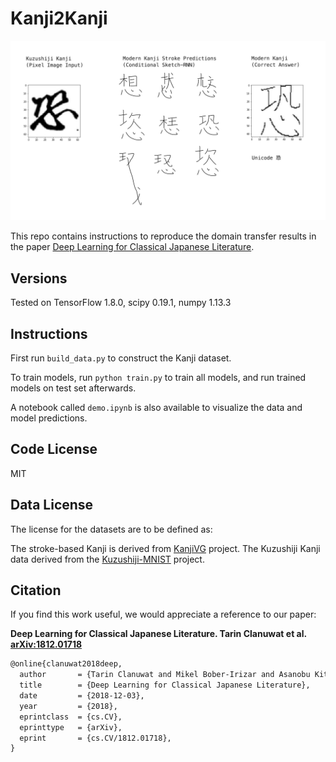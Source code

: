 # Kanji2Kanji

![Kanji2Kanji](/img/kanji2kanji.png?raw=true)

This repo contains instructions to reproduce the domain transfer results in the paper [Deep Learning for Classical Japanese Literature](https://arxiv.org/abs/1812.01718).

## Versions

Tested on TensorFlow 1.8.0, scipy 0.19.1, numpy 1.13.3

## Instructions

First run `build_data.py` to construct the Kanji dataset.

To train models, run `python train.py` to train all models, and run trained models on test set afterwards.

A notebook called `demo.ipynb` is also available to visualize the data and model predictions.

## Code License

MIT

## Data License

The license for the datasets are to be defined as:

The stroke-based Kanji is derived from [KanjiVG](https://kanjivg.tagaini.net/) project.
The Kuzushiji Kanji data derived from the [Kuzushiji-MNIST](https://github.com/rois-codh/kmnist) project.

## Citation

If you find this work useful, we would appreciate a reference to our paper:

**Deep Learning for Classical Japanese Literature. Tarin Clanuwat et al. [arXiv:1812.01718](https://arxiv.org/abs/1812.01718)**

```latex
@online{clanuwat2018deep,
  author       = {Tarin Clanuwat and Mikel Bober-Irizar and Asanobu Kitamoto and Alex Lamb and Kazuaki Yamamoto and David Ha},
  title        = {Deep Learning for Classical Japanese Literature},
  date         = {2018-12-03},
  year         = {2018},
  eprintclass  = {cs.CV},
  eprinttype   = {arXiv},
  eprint       = {cs.CV/1812.01718},
}
```
